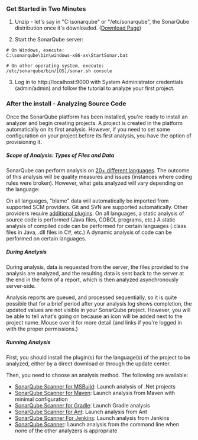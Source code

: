 ### Get Started in Two Minutes
1. Unzip - let's say in "C:\sonarqube" or "/etc/sonarqube", the SonarQube distribution once it's downloaded. ([Download Page](http://www.sonarsource.org/downloads/))

2. Start the SonarQube server:
```
# On Windows, execute:
C:\sonarqube\bin\windows-x86-xx\StartSonar.bat
 
# On other operating system, execute:
/etc/sonarqube/bin/[OS]/sonar.sh console
```
3. Log in to http://localhost:9000 with System Administrator credentials (admin/admin) and follow the tutorial to analyze your first project.

### After the install - Analyzing Source Code

Once the SonarQube platform has been installed, you're ready to install an analyzer and begin creating projects. A project is created in the platform automatically on its first analysis. However, if you need to set some configuration on your project before its first analysis, you have the option of provisioning it.

##### Scope of Analysis: Types of Files and Data
SonarQube can perform analysis on [20+ different languages](https://docs.sonarqube.org/display/PLUG/Plugin+Library). The outcome of this analysis will be quality measures and issues (instances where coding rules were broken). However, what gets analyzed will vary depending on the language:

On all languages, "blame" data will automatically be imported from supported SCM providers. Git and SVN are supported automatically. Other providers require [additional plugins](https://docs.sonarqube.org/display/PLUG/Plugin+Library).
On all languages, a static analysis of source code is performed (Java files, COBOL programs, etc.)
A static analysis of compiled code can be performed for certain languages (.class files in Java, .dll files in C#, etc.)
A dynamic analysis of code can be performed on certain languages.

##### During Analysis
During analysis, data is requested from the server, the files provided to the analysis are analyzed, and the resulting data is sent back to the server at the end in the form of a report, which is then analyzed asynchronously server-side.

Analysis reports are queued, and processed sequentially, so it is quite possible that for a brief period after your analysis log shows completion, the updated values are not visible in your SonarQube project. However, you will be able to tell what's going on because an icon will be added next to the project name. Mouse over it for more detail (and links if you're logged in with the proper permissions.)

##### Running Analysis
First, you should install the plugin(s) for the language(s) of the project to be analyzed, either by a direct download or through the update center.

Then, you need to choose an analysis method. The following are available:

* [SonarQube Scanner for MSBuild](https://docs.sonarqube.org/display/SCAN/Analyzing+with+SonarQube+Scanner+for+MSBuild): Launch analysis of .Net projects
* [SonarQube Scanner for Maven](https://docs.sonarqube.org/display/SCAN/Analyzing+with+SonarQube+Scanner+for+Maven): Launch analysis from Maven with minimal configuration
* [SonarQube Scanner for Gradle](https://docs.sonarqube.org/display/SCAN/Analyzing+with+SonarQube+Scanner+for+Gradle): Launch Gradle analysis
* [SonarQube Scanner for Ant](https://docs.sonarqube.org/display/SCAN/Analyzing+with+SonarQube+Scanner+for+Ant): Launch analysis from Ant
* [SonarQube Scanner For Jenkins](https://docs.sonarqube.org/display/SCAN/Analyzing+with+SonarQube+Scanner+for+Jenkins): Launch analysis from Jenkins
* [SonarQube Scanner](https://docs.sonarqube.org/display/SCAN/Analyzing+with+SonarQube+Scanner): Launch analysis from the command line when none of the other analyzers is appropriate  

